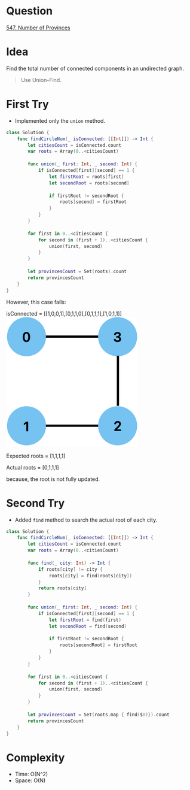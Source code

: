 # Question
[547. Number of Provinces](https://leetcode.com/problems/number-of-provinces/)

# Idea
Find the total number of connected components in an undirected graph.
>  Use Union-Find.

# First Try
- Implemented only the `union` method.

```swift
class Solution {
    func findCircleNum(_ isConnected: [[Int]]) -> Int {
        let citiesCount = isConnected.count
        var roots = Array(0..<citiesCount)

        func union(_ first: Int, _ second: Int) {
            if isConnected[first][second] == 1 {
                let firstRoot = roots[first]
                let secondRoot = roots[second]

                if firstRoot != secondRoot {
                    roots[second] = firstRoot
                }
            }
        }

        for first in 0..<citiesCount {
            for second in (first + 1)..<citiesCount {
                union(first, second)
            }
        }

        let provincesCount = Set(roots).count
        return provincesCount
    }
}
```

However, this case fails:

isConnected = [[1,0,0,1],[0,1,1,0],[0,1,1,1],[1,0,1,1]]
![case](../../lib/images/hyorin/547-case.png)

Expected roots = [1,1,1,1]

Actual roots = [0,1,1,1]

because, the root is not fully updated.


# Second Try
- Added `find` method to search the actual root of each city.

```swift
class Solution {
    func findCircleNum(_ isConnected: [[Int]]) -> Int {
        let citiesCount = isConnected.count
        var roots = Array(0..<citiesCount)

        func find(_ city: Int) -> Int {
            if roots[city] != city {
                roots[city] = find(roots[city])
            }
            return roots[city]
        }

        func union(_ first: Int, _ second: Int) {
            if isConnected[first][second] == 1 {
                let firstRoot = find(first)
                let secondRoot = find(second)

                if firstRoot != secondRoot {
                    roots[secondRoot] = firstRoot
                }
            }
        }

        for first in 0..<citiesCount {
            for second in (first + 1)..<citiesCount {
                union(first, second)
            }
        }

        let provincesCount = Set(roots.map { find($0)}).count
        return provincesCount
    }
}
```

# Complexity
- Time: O(N^2)
- Space: O(N)
